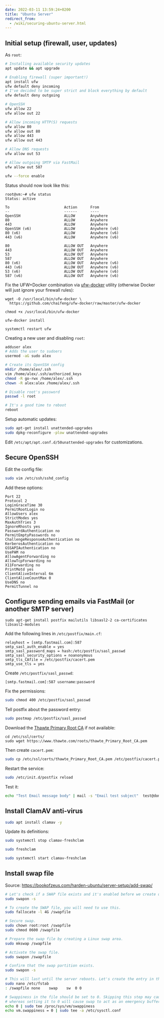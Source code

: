 ```yaml
---
date: 2022-03-11 13:59:24+0200
title: "Ubuntu Server"
redirect_from:
  - /wiki/securing-ubuntu-server.html
---
```


## Initial setup (firewall, user, updates)

As `root`:

```bash
# Installing available security updates
apt update && apt upgrade

# Enabling firewall (super important!)
apt install ufw
ufw default deny incoming
# I've decided to be super strict and block everything by default
ufw default deny outgoing

# OpenSSH
ufw allow 22
ufw allow out 22

# Allow incoming HTTP(S) requests
ufw allow 80
ufw allow out 80
ufw allow 443
ufw allow out 443

# Allow DNS requests
ufw allow out 53

# Allow outgoing SMTP via FastMail
ufw allow out 587

ufw --force enable
```

Status should now look like this:

```
root@vm:~# ufw status
Status: active

To                         Action      From
--                         ------      ----
OpenSSH                    ALLOW       Anywhere
80                         ALLOW       Anywhere
443                        ALLOW       Anywhere
OpenSSH (v6)               ALLOW       Anywhere (v6)
80 (v6)                    ALLOW       Anywhere (v6)
443 (v6)                   ALLOW       Anywhere (v6)

80                         ALLOW OUT   Anywhere
443                        ALLOW OUT   Anywhere
53                         ALLOW OUT   Anywhere
587                        ALLOW OUT   Anywhere
80 (v6)                    ALLOW OUT   Anywhere (v6)
443 (v6)                   ALLOW OUT   Anywhere (v6)
53 (v6)                    ALLOW OUT   Anywhere (v6)
587 (v6)                   ALLOW OUT   Anywhere (v6)
```

Fix the UFW+Docker combination via [ufw-docker](https://github.com/chaifeng/ufw-docker) utility (otherwise Docker will just ignore your firewall rules):

```
wget -O /usr/local/bin/ufw-docker \
  https://github.com/chaifeng/ufw-docker/raw/master/ufw-docker

chmod +x /usr/local/bin/ufw-docker

ufw-docker install

systemctl restart ufw
```

Creating a new user and disabling `root`:

```bash
adduser alex
# Adds the user to sudoers
usermod -aG sudo alex

# Create its OpenSSH config
mkdir /home/alex/.ssh
vim /home/alex/.ssh/authorized_keys
chmod -R go-rwx /home/alex/.ssh
chown -R alex:alex /home/alex/.ssh

# Disable root's password
passwd -l root

# It's a good time to reboot
reboot
```

Setup automatic updates:

```sh
sudo apt-get install unattended-upgrades
sudo dpkg-reconfigure -plow unattended-upgrades
```

Edit `/etc/apt/apt.conf.d/50unattended-upgrades` for customizations.

## Secure OpenSSH

Edit the config file:

```bash
sudo vim /etc/ssh/sshd_config
```

Add these options:

```
Port 22
Protocol 2
LoginGraceTime 30
PermitRootLogin no
AllowUsers alex
StrictModes yes
MaxAuthTries 3
IgnoreRhosts yes
PasswordAuthentication no
PermitEmptyPasswords no
ChallengeResponseAuthentication no
KerberosAuthentication no
GSSAPIAuthentication no
UsePAM no
AllowAgentForwarding no
AllowTcpForwarding no
X11Forwarding no
PrintMotd yes
ClientAliveInterval 6m
ClientAliveCountMax 0
UseDNS no
PermitTunnel no
```

## Configure sending emails via FastMail (or another SMTP server)

```
sudo apt-get install postfix mailutils libsasl2-2 ca-certificates libsasl2-modules
```

Add the following lines in `/etc/postfix/main.cf`:

```
relayhost = [smtp.fastmail.com]:587
smtp_sasl_auth_enable = yes
smtp_sasl_password_maps = hash:/etc/postfix/sasl_passwd
smtp_sasl_security_options = noanonymous
smtp_tls_CAfile = /etc/postfix/cacert.pem
smtp_use_tls = yes
```

Create `/etc/postfix/sasl_passwd`:

```
[smtp.fastmail.com]:587 username:password
```

Fix the permissions:

```bash
sudo chmod 400 /etc/postfix/sasl_passwd
```

Tell postfix about the password entry:

```bash
sudo postmap /etc/postfix/sasl_passwd
```

Download the [Thawte Primary Root CA](https://www.thawte.com/roots/) if not available:

```
cd /etc/ssl/certs/
sudo wget https://www.thawte.com/roots/thawte_Primary_Root_CA.pem
```

Then create `cacert.pem`:

```sh
sudo cp /etc/ssl/certs/thawte_Primary_Root_CA.pem /etc/postfix/cacert.pem
```

Restart the service:

```sh
sudo /etc/init.d/postfix reload
```

Test it:

```sh
echo "Test Email message body" | mail -s "Email test subject"  test@domain.tld
```

## Install ClamAV anti-virus

```sh
sudo apt install clamav -y
```

Update its definitions:

```sh
sudo systemctl stop clamav-freshclam

sudo freshclam

sudo systemctl start clamav-freshclam
```

## Install swap file

Source: <https://bookofzeus.com/harden-ubuntu/server-setup/add-swap/>

```sh
# Let's check if a SWAP file exists and it's enabled before we create one.
sudo swapon -s

# To create the SWAP file, you will need to use this.
sudo fallocate -l 4G /swapfile

# Secure swap.
sudo chown root:root /swapfile
sudo chmod 0600 /swapfile

# Prepare the swap file by creating a Linux swap area.
sudo mkswap /swapfile

# Activate the swap file.
sudo swapon /swapfile

# Confirm that the swap partition exists.
sudo swapon -s

# This will last until the server reboots. Let's create the entry in the fstab.
sudo nano /etc/fstab
: /swapfile	none	swap	sw	0 0

# Swappiness in the file should be set to 0. Skipping this step may cause both poor performance,
# whereas setting it to 0 will cause swap to act as an emergency buffer, preventing out-of-memory crashes.
echo 0 | sudo tee /proc/sys/vm/swappiness
echo vm.swappiness = 0 | sudo tee -a /etc/sysctl.conf
```
